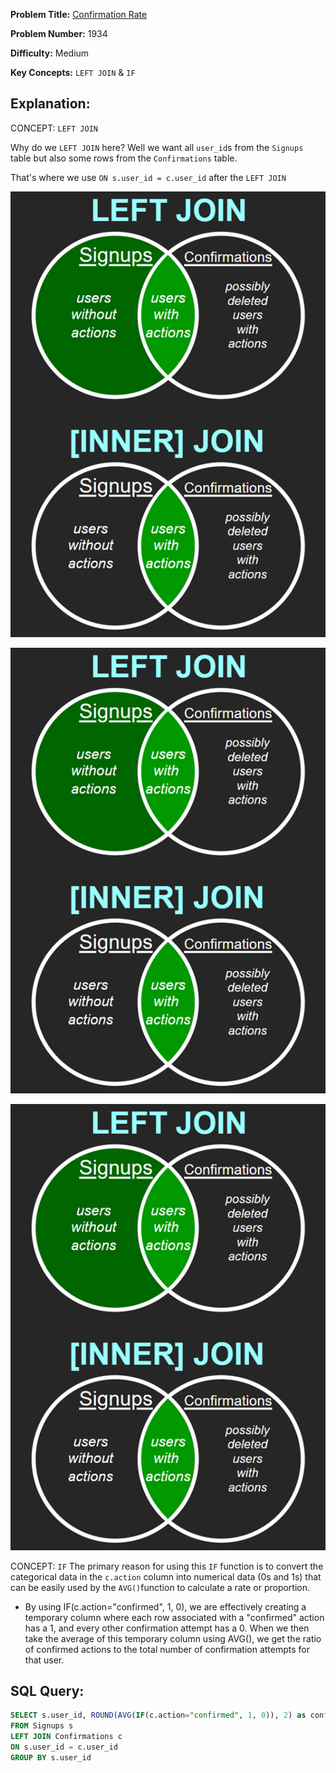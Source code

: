 **Problem Title:** [Confirmation Rate](https://leetcode.com/problems/confirmation-rate/?envType=study-plan-v2&envId=top-sql-50)

**Problem Number:** 1934

**Difficulty:** Medium

**Key Concepts:** `LEFT JOIN` & `IF`

## Explanation:
CONCEPT: `LEFT JOIN`

Why do we `LEFT JOIN` here? Well we want all `user_id`s from the `Signups` table but also some rows from the `Confirmations` table. 

That's where we use `ON s.user_id = c.user_id` after the `LEFT JOIN`

![leftjoin](https://github.com/JustinShawResearch/SQL50/blob/main/images/leftjoin.png)

![leftjoin](https://github.com/JustinShawResearch/SQL50/blob/main/images/leftjoin.png?raw=true)

![leftjoin](images/leftjoin.png)


CONCEPT: `IF`
The primary reason for using this `IF` function is to convert the categorical data in the `c.action` column into numerical data (0s and 1s) that can be easily used by the `AVG()`function to calculate a rate or proportion.
- By using IF(c.action="confirmed", 1, 0), we are effectively creating a temporary column where each row associated with a "confirmed" action has a 1, and every other confirmation attempt has a 0. When we then take the average of this temporary column using AVG(), we get the ratio of confirmed actions to the total number of confirmation attempts for that user.

## SQL Query:
```sql
SELECT s.user_id, ROUND(AVG(IF(c.action="confirmed", 1, 0)), 2) as confirmation_rate
FROM Signups s
LEFT JOIN Confirmations c
ON s.user_id = c.user_id
GROUP BY s.user_id
```
